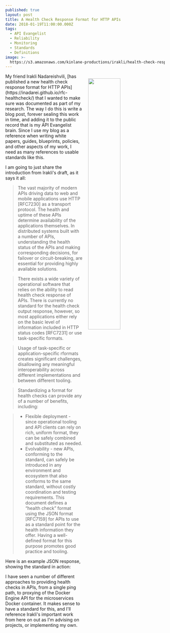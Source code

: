 ```yaml
---
published: true
layout: post
title: A Health Check Response Format for HTTP APIs
date: 2018-01-19T11:00:00.000Z
tags:
  - API Evangelist
  - Reliability
  - Monitoring
  - Standards
  - Definitions
image: >-
  https://s3.amazonaws.com/kinlane-productions/irakli/health-check-response-format-for-http-apis.png
---
```

<p><img src="https://s3.amazonaws.com/kinlane-productions/irakli/health-check-response-format-for-http-apis.png" align="right" width="45%" style="padding: 15px;" /></p>My friend Irakli Nadareishvili, [has published a new health check response format for HTTP APIs](https://inadarei.github.io/rfc-healthcheck/) that I wanted to make sure was documented as part of my research. The way I do this is write a blog post, forever sealing this work in time, and adding it to the public record that is my API Evangelist brain. Since I use my blog as a reference when writing white papers, guides, blueprints, policies, and other aspects of my work, I need as many references to usable standards like this.

I am going to just share the introduction from Irakli's draft, as it says it all:

> The vast majority of modern APIs driving data to web and mobile applications use HTTP [RFC7230] as a transport protocol. The health and uptime of these APIs determine availability of the applications themselves. In distributed systems built with a number of APIs, understanding the health status of the APIs and making corresponding decisions, for failover or circuit-breaking, are essential for providing highly available solutions.

> There exists a wide variety of operational software that relies on the ability to read health check response of APIs. There is currently no standard for the health check output response, however, so most applications either rely on the basic level of information included in HTTP status codes [RFC7231] or use task-specific formats.

> Usage of task-specific or application-specific rformats creates significant challenges, disallowing any meaningful interoperability across different implementations and between different tooling.

> Standardizing a format for health checks can provide any of a number of benefits, including:

>  - Flexible deployment - since operational tooling and API clients can rely on rich, uniform format, they can be safely combined and substituted as needed.
>  - Evolvability - new APIs, conforming to the standard, can safely be introduced in any environment and ecosystem that also conforms to the same standard, without costly coordination and testing requirements.
> This document defines a “health check” format using the JSON format [RFC7159] for APIs to use as a standard point for the health information they offer. Having a well-defined format for this purpose promotes good practice and tooling.

Here is an example JSON response, showing the standard in action:

<script src="https://gist.github.com/kinlane/5bea1128ccada3b26ab534b7e4bb138d.js"></script>

I have seen a number of different approaches to providing health checks in APIs, from a single ping path, to proxying of the Docker Engine API for the microservices Docker container. It makes sense to have a standard for this, and I'll reference Irakli's important work from here on out as I'm advising on projects, or implementing my own.

